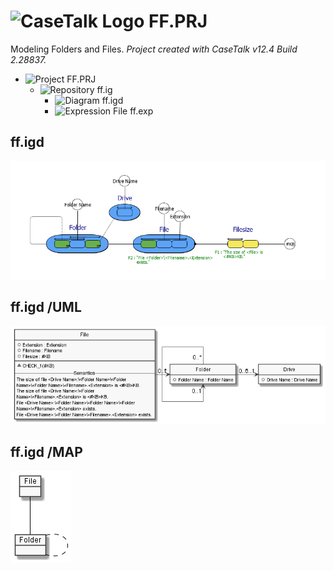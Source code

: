 ﻿# ![CaseTalk Logo](https://www.casetalk.com/images/icons/casetalk.png) FF.PRJ
Modeling Folders and Files.
*Project created with CaseTalk v12.4 Build 2.28837.*

* ![Project](https://www.casetalk.com/images/icons/prj.png) FF.PRJ
  * ![Repository](https://www.casetalk.com/images/icons/ig.png) ff.ig
    * ![Diagram](https://www.casetalk.com/images/icons/igd.png) ff.igd
    * ![Expression File](https://www.casetalk.com/images/icons/exp.png) ff.exp
## ff.igd
![Diagram ff.igd](ff.png)
## ff.igd /UML
![Diagram ff.igd /UML](ff.uml.png)
## ff.igd /MAP
![Diagram ff.igd /MAP](ff.map.png)
